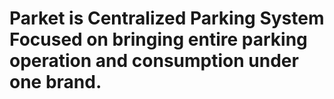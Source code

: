 # Parket is Centralized Parking System Focused on bringing entire parking operation and consumption under one brand. 
